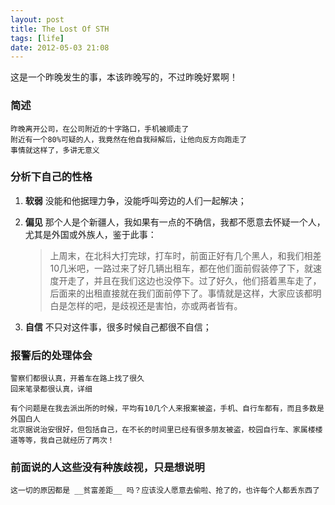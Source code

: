 ```yaml
---
layout: post
title: The Lost Of STH
tags: [life]
date: 2012-05-03 21:08
---
```


这是一个昨晚发生的事，本该昨晚写的，不过昨晚好累啊！

### 简述
    
    昨晚离开公司，在公司附近的十字路口，手机被顺走了
    附近有一个80%可疑的人，我竟然在他自我辩解后，让他向反方向跑走了
    事情就这样了，多讲无意义
    
### 分析下自己的性格

1. __软弱__ 没能和他据理力争，没能呼叫旁边的人们一起解决；

2. __偏见__ 那个人是个新疆人，我如果有一点的不确信，我都不愿意去怀疑一个人，尤其是外国或外族人，鉴于此事：

    >上周末，在北科大打完球，打车时，前面正好有几个黑人，和我们相差10几米吧，一路过来了好几辆出租车，都在他们面前假装停了下，就速度开走了，并且在我们这边也没停下。过了好久，他们搭着黑车走了，后面来的出租直接就在我们面前停下了。事情就是这样，大家应该都明白是怎样的吧，是歧视还是害怕，亦或两者皆有。

3. __自信__ 不只对这件事，很多时候自己都很不自信；

### 报警后的处理体会

    警察们都很认真，开着车在路上找了很久
    回来笔录都很认真，详细
    
    有个问题是在我去派出所的时候，平均有10几个人来报案被盗，手机、自行车都有，而且多数是外国白人
    北京据说治安很好，但包括自己，在不长的时间里已经有很多朋友被盗，校园自行车、家属楼楼道等等，我自己就经历了两次！
    
### 前面说的人这些没有种族歧视，只是想说明
    
    这一切的原因都是 __贫富差距__ 吗？应该没人愿意去偷啦、抢了的，也许每个人都丢东西了
